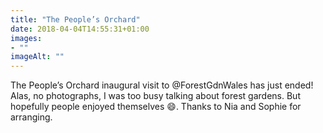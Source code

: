 ```yaml
---
title: "The People’s Orchard"
date: 2018-04-04T14:55:31+01:00
images: 
- ""
imageAlt: ""
---
```


The People’s Orchard inaugural visit to @ForestGdnWales has just ended! Alas, no photographs, I was too busy talking about forest gardens. But hopefully people enjoyed themselves 😄. Thanks to Nia and Sophie for arranging.
